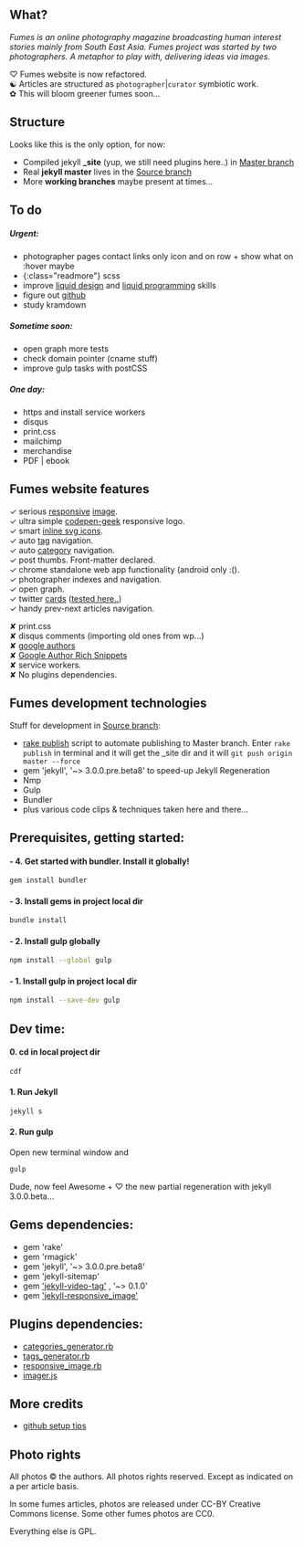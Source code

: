 ## What?_Fumes is an online photography magazine broadcasting human interest stories mainly from South East Asia._ _Fumes project was started by two photographers. A metaphor to play with, delivering ideas via images._
♡ Fumes website is now refactored.  ☯ Articles are structured as `photographer`|`curator` symbiotic work.  ✿ This will bloom greener fumes soon...## StructureLooks like this is the only option, for now:
- Compiled jekyll **_site** (yup, we still need plugins here..) in [Master branch](https://github.com/fumes/fumes.github.io/tree/master) - Real **jekyll master** lives in the [Source branch](https://github.com/fumes/fumes.github.io/tree/source)- More **working branches** maybe present at times...## To do##### Urgent:

- photographer pages contact links only icon and on row + show what on :hover maybe
- {:class="readmore"} scss  - improve [liquid design](https://github.com/Shopify/liquid/wiki/Liquid-for-Designers) and [liquid programming](https://github.com/Shopify/liquid/wiki/Liquid-for-Programmers) skills
- figure out [github](https://help.github.com/)
- study kramdown##### Sometime soon:- open graph more tests- check domain pointer (cname stuff)- improve gulp tasks with postCSS
 ##### One day:
- https and install service workers
- disqus
- print.css
- mailchimp
- merchandise
- PDF | ebook## Fumes website features   ✓ serious [responsive](https://github.com/wildlyinaccurate/jekyll-responsive-image) [image](https://github.com/BBC-News/Imager.js/).  ✓ ultra simple [codepen-geek](http://codepen.io/rokma/full/pJBXbg/) responsive logo.  ✓ smart [inline svg icons](https://github.com/eduardoboucas/eduardoboucas.github.io/tree/master/_includes/svg).  ✓ auto [tag](http://geoexamples.com/other/2015/06/04/Jekyll-tags-plugin-gh-pages.html) navigation.  ✓ auto [category](http://geoexamples.com/other/2015/06/04/Jekyll-tags-plugin-gh-pages.html) navigation.  ✓ post thumbs. Front-matter declared.  ✓ chrome standalone web app functionality (android only :().  ✓ photographer indexes and navigation.   ✓ open graph.  ✓ twitter [cards](https://github.com/merlos/jekyll-auto-image#example-using-twitter-cards) ([tested here..](https://cards-dev.twitter.com/validator))  ✓ handy prev-next articles navigation.
✘ print.css  ✘ disqus comments (importing old ones from wp...)  ✘ [google authors](http://milanaryal.com/2015/integrating-social-meta-tags-into-jekyll/#integrating-google-authorship-into-jekyll)  ✘ [Google Author Rich Snippets](http://davidensinger.com/2013/05/setting-up-google-author-rich-snippets/)  ✘ service workers.  ✘ No plugins dependencies.

## Fumes development technologies
Stuff for development in [Source branch](https://github.com/fumes/fumes.github.io/tree/source):

- [rake publish](http://ixti.net/software/2013/01/28/using-jekyll-plugins-on-github-pages.html) script to automate publishing to Master branch. Enter ``` rake publish ``` in terminal and it will get the _site dir and it will 
`git push origin master --force` 
- gem 'jekyll', '~> 3.0.0.pre.beta8' to speed-up Jekyll Regeneration
- Nmp
- Gulp
- Bundler
- plus various code clips & techniques taken here and there...  

## Prerequisites, getting started:

#### - 4. Get started with bundler. Install it globally! 
```sh
gem install bundler```

#### - 3. Install gems in project local dir
```sh
bundle install
```

#### - 2. Install gulp globally
```sh
npm install --global gulp
```

#### - 1. Install gulp in project local dir
```sh
npm install --save-dev gulp
```

## Dev time:

#### 0. cd in local project dir 
```sh
cdf

```

#### 1. Run Jekyll
```sh
jekyll s
```

#### 2. Run gulp
Open new terminal window and

```sh
gulp
```
Dude, now feel Awesome + ♡ the new partial regeneration with jekyll 3.0.0.beta...

## Gems dependencies:
- gem 'rake'
- gem 'rmagick'
- gem 'jekyll', '~> 3.0.0.pre.beta8'
- gem 'jekyll-sitemap'
- gem ['jekyll-video-tag'](https://github.com/danbee/jekyll-video-tag ) , '~> 0.1.0'
- gem ['jekyll-responsive_image'](https://github.com/wildlyinaccurate/jekyll-responsive-image)## Plugins dependencies:
- [categories_generator.rb](http://geoexamples.com/other/2015/06/04/Jekyll-tags-plugin-gh-pages.html)
- [tags_generator.rb](http://geoexamples.com/other/2015/06/04/Jekyll-tags-plugin-gh-pages.html)
- [responsive_image.rb](https://github.com/wildlyinaccurate/jekyll-responsive-image)
- [imager.js](https://github.com/BBC-News/Imager.js/)## More credits- [github setup tips](http://ixti.net/software/2013/01/28/using-jekyll-plugins-on-github-pages.html)## Photo rightsAll photos © the authors. All photos rights reserved. Except as indicated on a per article basis.  

In some fumes articles, photos are released under CC-BY Creative Commons license. 
Some other fumes photos are CC0.

Everything else is GPL.